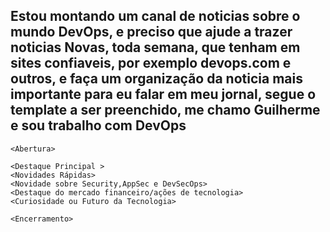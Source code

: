 ## Estou montando um canal de noticias sobre o mundo DevOps, e preciso que ajude a trazer noticias Novas, toda semana, que tenham em sites confiaveis, por exemplo devops.com e outros, e faça um organização da noticia mais importante para eu falar em meu jornal, segue o template a ser preenchido, me chamo Guilherme e sou trabalho com DevOps
```
<Abertura>

<Destaque Principal >
<Novidades Rápidas>
<Novidade sobre Security,AppSec e DevSecOps>
<Destaque do mercado financeiro/ações de tecnologia>
<Curiosidade ou Futuro da Tecnologia>
  
<Encerramento>
```
